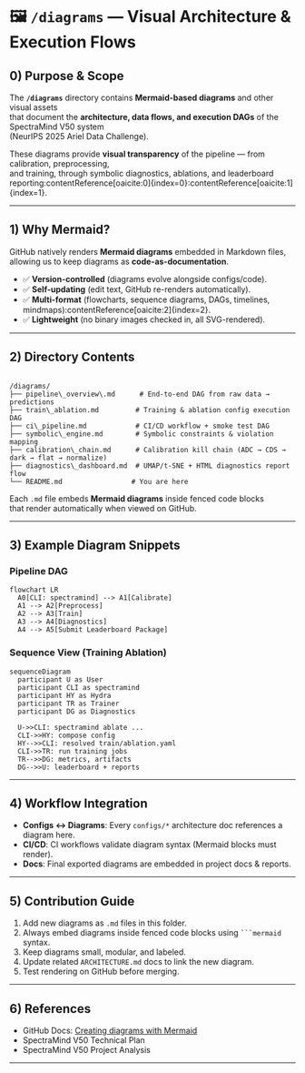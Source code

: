 # 🖼️ `/diagrams` — Visual Architecture & Execution Flows

## 0) Purpose & Scope

The **`/diagrams`** directory contains **Mermaid-based diagrams** and other visual assets  
that document the **architecture, data flows, and execution DAGs** of the SpectraMind V50 system  
(NeurIPS 2025 Ariel Data Challenge).  

These diagrams provide **visual transparency** of the pipeline — from calibration, preprocessing,  
and training, through symbolic diagnostics, ablations, and leaderboard reporting:contentReference[oaicite:0]{index=0}:contentReference[oaicite:1]{index=1}.

---

## 1) Why Mermaid?

GitHub natively renders **Mermaid diagrams** embedded in Markdown files,  
allowing us to keep diagrams as **code-as-documentation**.  

* ✅ **Version-controlled** (diagrams evolve alongside configs/code).  
* ✅ **Self-updating** (edit text, GitHub re-renders automatically).  
* ✅ **Multi-format** (flowcharts, sequence diagrams, DAGs, timelines, mindmaps):contentReference[oaicite:2]{index=2}.  
* ✅ **Lightweight** (no binary images checked in, all SVG-rendered).  

---

## 2) Directory Contents

```

/diagrams/
├── pipeline\_overview\.md      # End-to-end DAG from raw data → predictions
├── train\_ablation.md         # Training & ablation config execution DAG
├── ci\_pipeline.md            # CI/CD workflow + smoke test DAG
├── symbolic\_engine.md        # Symbolic constraints & violation mapping
├── calibration\_chain.md      # Calibration kill chain (ADC → CDS → dark → flat → normalize)
├── diagnostics\_dashboard.md  # UMAP/t-SNE + HTML diagnostics report flow
└── README.md                 # You are here

````

Each `.md` file embeds **Mermaid diagrams** inside fenced code blocks  
that render automatically when viewed on GitHub.

---

## 3) Example Diagram Snippets

### Pipeline DAG

```mermaid
flowchart LR
  A0[CLI: spectramind] --> A1[Calibrate]
  A1 --> A2[Preprocess]
  A2 --> A3[Train]
  A3 --> A4[Diagnostics]
  A4 --> A5[Submit Leaderboard Package]
````

### Sequence View (Training Ablation)

```mermaid
sequenceDiagram
  participant U as User
  participant CLI as spectramind
  participant HY as Hydra
  participant TR as Trainer
  participant DG as Diagnostics

  U->>CLI: spectramind ablate ...
  CLI->>HY: compose config
  HY-->>CLI: resolved train/ablation.yaml
  CLI->>TR: run training jobs
  TR-->>DG: metrics, artifacts
  DG-->>U: leaderboard + reports
```

---

## 4) Workflow Integration

* **Configs ↔ Diagrams**: Every `configs/*` architecture doc references a diagram here.
* **CI/CD**: CI workflows validate diagram syntax (Mermaid blocks must render).
* **Docs**: Final exported diagrams are embedded in project docs & reports.

---

## 5) Contribution Guide

1. Add new diagrams as `.md` files in this folder.
2. Always embed diagrams inside fenced code blocks using ` ```mermaid ` syntax.
3. Keep diagrams small, modular, and labeled.
4. Update related `ARCHITECTURE.md` docs to link the new diagram.
5. Test rendering on GitHub before merging.

---

## 6) References

* GitHub Docs: [Creating diagrams with Mermaid](https://docs.github.com/en/get-started/writing-on-github/working-with-advanced-formatting/creating-diagrams)&#x20;
* SpectraMind V50 Technical Plan
* SpectraMind V50 Project Analysis

---

```

